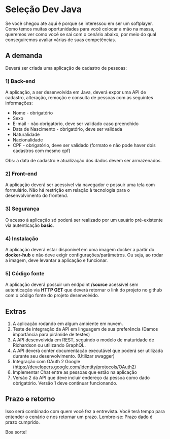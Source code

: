 # Seleção Dev Java
Se você chegou ate aqui é porque se interessou em ser um softplayer. 
Como temos muitas oportunidades para você colocar a mão na massa, queremos ver como você se sai com o cenário abaixo, por meio do qual conseguiremos avaliar várias de suas competências.

## A demanda
Deverá ser criada uma aplicação de cadastro de pessoas:

###  1) Back-end
A aplicação, a ser desenvolvida em Java, deverá expor uma API de cadastro, alteração, remoção e consulta de pessoas com as seguintes informações: 
 - Nome - obrigatório
 - Sexo
 - E-mail - não obrigatório, deve ser validado caso preenchido
 - Data de Nascimento - obrigatório, deve ser validada
 - Naturalidade
 - Nacionalidade
 - CPF - obrigatório, deve ser validado (formato e não pode haver dois cadastros com mesmo cpf)

Obs: a data de cadastro e atualização dos dados devem ser armazenados.

### 2) Front-end
A aplicação deverá ser acessível via navegador e possuir uma tela com formulário.
Não há restrição em relação à tecnologia para o desenvolvimento do frontend.

### 3) Segurança
O acesso à aplicação só poderá ser realizado por um usuário pré-existente via autenticação **basic**.

### 4) Instalação
A aplicação deverá estar disponível em uma imagem docker a partir do **docker-hub** e não deve exigir configurações/parâmetros. Ou seja, ao rodar a imagem, deve levantar a aplicação e funcionar.

### 5) Código fonte
A aplicação deverá possuir um endpoint **/source** acessível sem autenticação via **HTTP GET** que deverá retornar o link do projeto no github com o código fonte do projeto desenvolvido.

## Extras
1) A aplicação rodando em algum ambiente em nuvem.
2) Teste de integração da API em linguagem de sua preferência (Damos importância para pirâmide de testes)
3) A API desenvolvida em REST, seguindo o modelo de maturidade de Richardson ou utilizando GraphQL.
4) A API deverá conter documentação executável que poderá ser utilizada durante seu desenvolvimento. (Utilizar swagger)
5) Integração com OAuth 2 Google (https://developers.google.com/identity/protocols/OAuth2)
6) Implementar Chat entre as pessoas que estão na aplicação
7) Versão 2 da API que deve incluir endereço da pessoa como dado obrigatório. Versão 1 deve continuar funcionando. 

## Prazo e retorno
Isso será combinado com quem você fez a entrevista. Você terá tempo para entender o cenário e nos retornar um prazo.
Lembre-se: Prazo dado é prazo cumprido.

Boa sorte!
